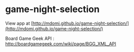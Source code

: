 game-night-selection
====================

View app at [http://mdomi.github.io/game-night-selection/](http://mdomi.github.io/game-night-selection/)

Board Game Geek API : http://boardgamegeek.com/wiki/page/BGG_XML_API